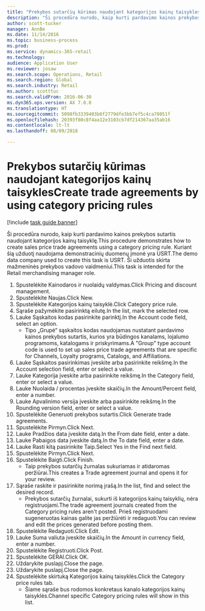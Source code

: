 ```yaml
--- 
title: "Prekybos sutarčių kūrimas naudojant kategorijos kainų taisykles"
description: "Ši procedūra nurodo, kaip kurti pardavimo kainos prekybos sutartis naudojant kategorijos kainų taisyklę."
author: scott-tucker
manager: AnnBe
ms.date: 11/14/2016
ms.topic: business-process
ms.prod: 
ms.service: dynamics-365-retail
ms.technology: 
audience: Application User
ms.reviewer: josaw
ms.search.scope: Operations, Retail
ms.search.region: Global
ms.search.industry: Retail
ms.author: scotttuc
ms.search.validFrom: 2016-06-30
ms.dyn365.ops.version: AX 7.0.0
ms.translationtype: HT
ms.sourcegitcommit: 5098fb3339403b6f2779dfe3bb7ef5c4ca78051f
ms.openlocfilehash: 20393f80c8f4aa12e3103cb7df214367aa35ab16
ms.contentlocale: lt-lt
ms.lasthandoff: 08/09/2018

---
```

# <a name="create-trade-agreements-by-using-category-pricing-rules"></a><span data-ttu-id="cfe8c-103">Prekybos sutarčių kūrimas naudojant kategorijos kainų taisykles</span><span class="sxs-lookup"><span data-stu-id="cfe8c-103">Create trade agreements by using category pricing rules</span></span>

[!include [task guide banner](../includes/task-guide-banner.md)]

<span data-ttu-id="cfe8c-104">Ši procedūra nurodo, kaip kurti pardavimo kainos prekybos sutartis naudojant kategorijos kainų taisyklę.</span><span class="sxs-lookup"><span data-stu-id="cfe8c-104">This procedure demonstrates how to create sales price trade agreements using a category pricing rule.</span></span> <span data-ttu-id="cfe8c-105">Kuriant šią užduotį naudojama demonstracinių duomenų įmonė yra USRT.</span><span class="sxs-lookup"><span data-stu-id="cfe8c-105">The demo data company used to create this task is USRT.</span></span> <span data-ttu-id="cfe8c-106">Ši užduotis skirta mažmeninės prekybos vadovo vaidmeniui.</span><span class="sxs-lookup"><span data-stu-id="cfe8c-106">This task is intended for the Retail merchandising manager role.</span></span>

1. <span data-ttu-id="cfe8c-107">Spustelėkite Kainodaros ir nuolaidų valdymas.</span><span class="sxs-lookup"><span data-stu-id="cfe8c-107">Click Pricing and discount management.</span></span>
2. <span data-ttu-id="cfe8c-108">Spustelėkite Naujas.</span><span class="sxs-lookup"><span data-stu-id="cfe8c-108">Click New.</span></span>
3. <span data-ttu-id="cfe8c-109">Spustelėkite Kategorijos kainų taisyklė.</span><span class="sxs-lookup"><span data-stu-id="cfe8c-109">Click Category price rule.</span></span>
4. <span data-ttu-id="cfe8c-110">Sąraše pažymėkite pasirinktą eilutę.</span><span class="sxs-lookup"><span data-stu-id="cfe8c-110">In the list, mark the selected row.</span></span>
5. <span data-ttu-id="cfe8c-111">Lauke Sąskaitos kodas pasirinkite parinktį.</span><span class="sxs-lookup"><span data-stu-id="cfe8c-111">In the Account code field, select an option.</span></span>
    * <span data-ttu-id="cfe8c-112">Tipo „Grupė“ sąskaitos kodas naudojamas nustatant pardavimo kainos prekybos sutartis, kurios yra būdingos kanalams, lojalumo programoms, katalogams ir priskyrimams.</span><span class="sxs-lookup"><span data-stu-id="cfe8c-112">A "Group" type account code is used to set up sales price trade agreements that are specific for Channels, Loyalty programs, Catalogs, and Affiliations.</span></span>  
6. <span data-ttu-id="cfe8c-113">Lauke Sąskaitos pasirinkimas įveskite arba pasirinkite reikšmę.</span><span class="sxs-lookup"><span data-stu-id="cfe8c-113">In the Account selection field, enter or select a value.</span></span>
7. <span data-ttu-id="cfe8c-114">Lauke Kategorija įveskite arba pasirinkite reikšmę.</span><span class="sxs-lookup"><span data-stu-id="cfe8c-114">In the Category field, enter or select a value.</span></span>
8. <span data-ttu-id="cfe8c-115">Lauke Nuolaida / procentas įveskite skaičių.</span><span class="sxs-lookup"><span data-stu-id="cfe8c-115">In the Amount/Percent field, enter a number.</span></span>
9. <span data-ttu-id="cfe8c-116">Lauke Apvalinimo versija įveskite arba pasirinkite reikšmę.</span><span class="sxs-lookup"><span data-stu-id="cfe8c-116">In the Rounding version field, enter or select a value.</span></span>
10. <span data-ttu-id="cfe8c-117">Spustelėkite Generuoti prekybos sutartis.</span><span class="sxs-lookup"><span data-stu-id="cfe8c-117">Click Generate trade agreements.</span></span>
11. <span data-ttu-id="cfe8c-118">Spustelėkite Pirmyn.</span><span class="sxs-lookup"><span data-stu-id="cfe8c-118">Click Next.</span></span>
12. <span data-ttu-id="cfe8c-119">Lauke Pradžios data įveskite datą.</span><span class="sxs-lookup"><span data-stu-id="cfe8c-119">In the From date field, enter a date.</span></span>
13. <span data-ttu-id="cfe8c-120">Lauke Pabaigos data įveskite datą.</span><span class="sxs-lookup"><span data-stu-id="cfe8c-120">In the To date field, enter a date.</span></span>
14. <span data-ttu-id="cfe8c-121">Lauke Rasti kitą pasirinkite Taip.</span><span class="sxs-lookup"><span data-stu-id="cfe8c-121">Select Yes in the Find next field.</span></span>
15. <span data-ttu-id="cfe8c-122">Spustelėkite Pirmyn.</span><span class="sxs-lookup"><span data-stu-id="cfe8c-122">Click Next.</span></span>
16. <span data-ttu-id="cfe8c-123">Spustelėkite Baigti.</span><span class="sxs-lookup"><span data-stu-id="cfe8c-123">Click Finish.</span></span>
    * <span data-ttu-id="cfe8c-124">Taip prekybos sutarčių žurnalas sukuriamas ir atidaromas peržiūrai.</span><span class="sxs-lookup"><span data-stu-id="cfe8c-124">This creates a Trade agreement journal and opens it for your review.</span></span>  
17. <span data-ttu-id="cfe8c-125">Sąraše raskite ir pasirinkite norimą įrašą.</span><span class="sxs-lookup"><span data-stu-id="cfe8c-125">In the list, find and select the desired record.</span></span>
    * <span data-ttu-id="cfe8c-126">Prekybos sutarčių žurnalai, sukurti iš kategorijos kainų taisyklių, nėra registruojami.</span><span class="sxs-lookup"><span data-stu-id="cfe8c-126">The trade agreement journals created from the Category pricing rules aren't posted.</span></span> <span data-ttu-id="cfe8c-127">Prieš registruodami sugeneruotas kainas galite jas peržiūrėti ir redaguoti.</span><span class="sxs-lookup"><span data-stu-id="cfe8c-127">You can  review and edit the prices generated before posting them.</span></span>  
18. <span data-ttu-id="cfe8c-128">Spustelėkite Redaguoti.</span><span class="sxs-lookup"><span data-stu-id="cfe8c-128">Click Edit.</span></span>
19. <span data-ttu-id="cfe8c-129">Lauke Suma valiuta įveskite skaičių.</span><span class="sxs-lookup"><span data-stu-id="cfe8c-129">In the Amount in currency field, enter a number.</span></span>
20. <span data-ttu-id="cfe8c-130">Spustelėkite Registruoti.</span><span class="sxs-lookup"><span data-stu-id="cfe8c-130">Click Post.</span></span>
21. <span data-ttu-id="cfe8c-131">Spustelėkite GERAI.</span><span class="sxs-lookup"><span data-stu-id="cfe8c-131">Click OK.</span></span>
22. <span data-ttu-id="cfe8c-132">Uždarykite puslapį.</span><span class="sxs-lookup"><span data-stu-id="cfe8c-132">Close the page.</span></span>
23. <span data-ttu-id="cfe8c-133">Uždarykite puslapį.</span><span class="sxs-lookup"><span data-stu-id="cfe8c-133">Close the page.</span></span>
24. <span data-ttu-id="cfe8c-134">Spustelėkite skirtuką Kategorijos kainų taisyklės.</span><span class="sxs-lookup"><span data-stu-id="cfe8c-134">Click the Category price rules tab.</span></span>
    * <span data-ttu-id="cfe8c-135">Šiame sąraše bus rodomos konkretaus kanalo kategorijos kainų taisyklės.</span><span class="sxs-lookup"><span data-stu-id="cfe8c-135">Channel specific Category pricing rules will show in this list.</span></span>  


